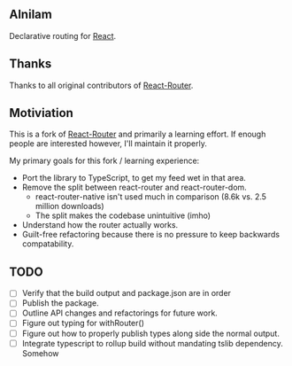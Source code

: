 ## Alnilam

Declarative routing for [React](https://reactjs.org/).

## Thanks

Thanks to all original contributors of [React-Router](https://github.com/ReactTraining/react-router). 

## Motiviation

This is a fork of [React-Router](https://github.com/ReactTraining/react-router) and primarily a learning effort. If enough people are interested however, I'll maintain it properly.

My primary goals for this fork / learning experience:

* Port the library to TypeScript, to get my feed wet in that area.
* Remove the split between react-router and react-router-dom. 
    * react-router-native isn't used much in comparison (8.6k vs. 2.5 million downloads)
    * The split makes the codebase unintuitive (imho)
* Understand how the router actually works.
* Guilt-free refactoring because there is no pressure to keep backwards compatability.

## TODO

* [ ] Verify that the build output and package.json are in order
* [ ] Publish the package.
* [ ] Outline API changes and refactorings for future work.
* [ ] Figure out typing for withRouter()
* [ ] Figure out how to properly publish types along side the normal output.
* [ ] Integrate typescript to rollup build without mandating tslib dependency. Somehow
